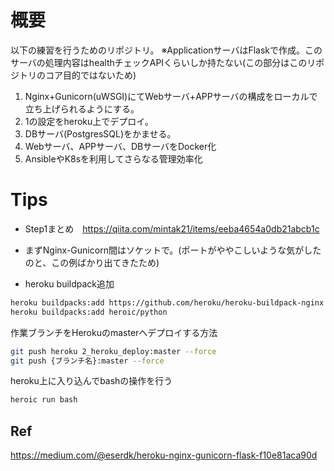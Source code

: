 # 概要
以下の練習を行うためのリポジトリ。
※ApplicationサーバはFlaskで作成。このサーバの処理内容はhealthチェックAPIくらいしか持たない(この部分はこのリポジトリのコア目的ではないため)
1. Nginx+Gunicorn(uWSGI)にてWebサーバ+APPサーバの構成をローカルで立ち上げられるようにする。
2. 1の設定をheroku上でデプロイ。
3. DBサーバ(PostgresSQL)をかませる。
4. Webサーバ、APPサーバ、DBサーバをDocker化
5. AnsibleやK8sを利用してさらなる管理効率化

# Tips
- Step1まとめ　https://qiita.com/mintak21/items/eeba4654a0db21abcb1c


- まずNginx-Gunicorn間はソケットで。(ポートがややこしいような気がしたのと、この例ばかり出てきたため)
- heroku buildpack追加
```bash
heroku buildpacks:add https://github.com/heroku/heroku-buildpack-nginx
heroku buildpacks:add heroic/python
```
作業ブランチをHerokuのmasterへデプロイする方法
```bash
git push heroku 2_heroku_deploy:master --force
git push {ブランチ名}:master --force
```
heroku上に入り込んでbashの操作を行う
```bash
heroic run bash
```

## Ref
https://medium.com/@eserdk/heroku-nginx-gunicorn-flask-f10e81aca90d
